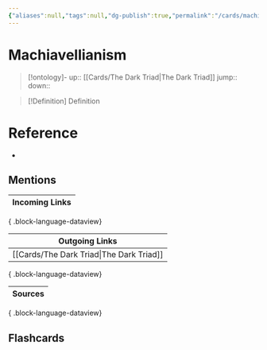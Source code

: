 ```yaml
---
{"aliases":null,"tags":null,"dg-publish":true,"permalink":"/cards/machiavellianism/","dgPassFrontmatter":true}
---
```


# Machiavellianism

> [!ontology]-
> up:: [[Cards/The Dark Triad\|The Dark Triad]]
> jump:: 
> down:: 

> [!Definition] Definition
> 

# Reference
- 

## Mentions
| Incoming Links |
| -------------- |

{ .block-language-dataview}

| Outgoing Links                              |
| ------------------------------------------- |
| [[Cards/The Dark Triad\|The Dark Triad]] |

{ .block-language-dataview}

| Sources |
| ------- |

{ .block-language-dataview}

## Flashcards 
